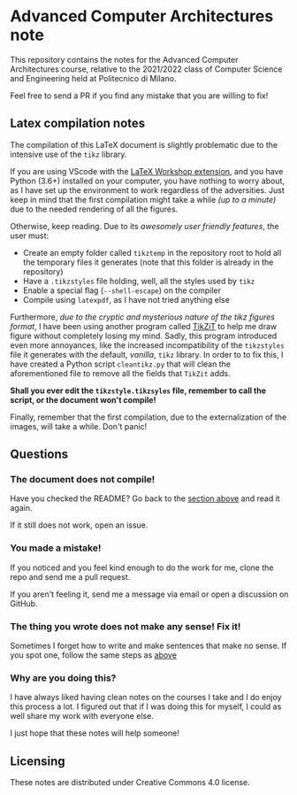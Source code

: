 # Advanced Computer Architectures note

This repository contains the notes for the Advanced Computer Architectures course, relative to the 2021/2022 class of Computer Science and Engineering held at Politecnico di Milano.

Feel free to send a PR if you find any mistake that you are willing to fix!

## Latex compilation notes

The compilation of this LaTeX document is slightly problematic due to the intensive use of the `tikz` library.

If you are using VScode with the [LaTeX Workshop extension](https://marketplace.visualstudio.com/items?itemName=James-Yu.latex-workshop), and you have Python (3.6+) installed on your computer, you have nothing to worry about, as I have set up the environment to work regardless of the adversities.
Just keep in mind that the first compilation might take a while _(up to a minute)_ due to the needed rendering of all the figures.

Otherwise, keep reading.
Due to its *awesomely user friendly features*, the user must:

- Create an empty folder called `tikztemp` in the repository root to hold all the temporary files it generates (note that this folder is already in the repository)
- Have a `.tikzstyles` file holding, well, all the styles used by `tikz`
- Enable a special flag (`--shell-escape`) on the compiler
- Compile using `latexpdf`, as I have not tried anything else

Furthermore, _due to the cryptic and mysterious nature of the tikz figures format_, I have been using another program called [TikZiT](https://tikzit.github.io/) to help me draw figure without completely losing my mind.
Sadly, this program introduced even more annoyances, like the increased incompatibility of the `tikzstyles` file it generates with the default, *vanilla*, `tikz` library.
In order to to fix this, I have created a Python script `cleantikz.py` that will clean the aforementioned file to remove all the fields that `TikZit` adds.

**Shall you ever edit the `tikzstyle.tikzsyles` file, remember to call the script, or the document won't compile!**

Finally, remember that the first compilation, due to the externalization of the images, will take a while.
Don't panic!

## Questions

### The document does not compile!

Have you checked the README?
Go back to the [section above](#latex-compilation-notes) and read it again.

If it still does not work, open an issue.

### You made a mistake!

If you noticed and you feel kind enough to do the work for me, clone the repo and send me a pull request.

If you aren't feeling it, send me a message via email or open a discussion on GitHub.

### The thing you wrote does not make any sense! Fix it!

Sometimes I forget how to write and make sentences that make no sense.
If you spot one, follow the same steps as [above](#you-made-a-mistake)

### Why are you doing this?

I have always liked having clean notes on the courses I take and I do enjoy this process a lot.
I figured out that if I was doing this for myself, I could as well share my work with everyone else.

I just hope that these notes will help someone!

## Licensing

These notes are distributed under Creative Commons 4.0 license.
